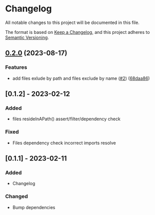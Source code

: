 # Changelog

All notable changes to this project will be documented in this file.

The format is based on [Keep a Changelog](https://keepachangelog.com/en/1.0.0/), and this project
adheres to [Semantic Versioning](https://semver.org/spec/v2.0.0.html).

## [0.2.0](https://github.com/amaro0/ts-arch-unit/compare/v0.1.2...v0.2.0) (2023-08-17)

### Features

- add files exlude by path and files exclude by name
  ([#2](https://github.com/amaro0/ts-arch-unit/issues/2))
  ([68daa86](https://github.com/amaro0/ts-arch-unit/commit/68daa86d19c624a9f35fbfbfe73491ae2d7984dc))

## [0.1.2] - 2023-02-12

### Added

- files resideInAPath() assert/filter/dependency check

### Fixed

- Files dependency check incorrect imports resolve

## [0.1.1] - 2023-02-11

### Added

- Changelog

### Changed

- Bump dependencies
